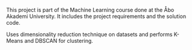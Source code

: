 This project is part of the Machine Learning course done at the Åbo Akademi University. It includes the project requirements and the solution code.

Uses dimensionality reduction technique on datasets and performs K-Means and DBSCAN for clustering.
